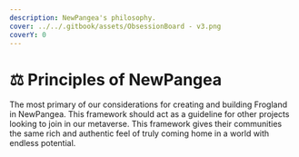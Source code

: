 ```yaml
---
description: NewPangea's philosophy.
cover: ../../.gitbook/assets/ObsessionBoard - v3.png
coverY: 0
---
```


# ⚖ Principles of NewPangea

The most primary of our considerations for creating and building Frogland in NewPangea. This framework should act as a guideline for other projects looking to join in our metaverse. This framework gives their communities the same rich and authentic feel of truly coming home in a world with endless potential.&#x20;
